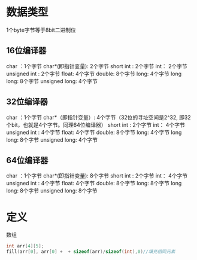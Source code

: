 # 数据类型
1个byte字节等于8bit二进制位
## 16位编译器
char ：1个字节
char*(即指针变量): 2个字节
short int : 2个字节
int：  2个字节
unsigned int : 2个字节
float:  4个字节
double:   8个字节
long:   4个字节
long long:  8个字节
unsigned long:  4个字节

## 32位编译器
char ：1个字节
char*（即指针变量）: 4个字节（32位的寻址空间是2^32, 即32个bit，也就是4个字节。同理64位编译器）
short int : 2个字节
int：  4个字节
unsigned int : 4个字节
float:  4个字节
double:   8个字节
long:   4个字节
long long:  8个字节
unsigned long:  4个字节

## 64位编译器
char ：1个字节
char*(即指针变量): 8个字节
short int : 2个字节
int：  4个字节
unsigned int : 4个字节
float:  4个字节
double:   8个字节
long:   8个字节
long long:  8个字节
unsigned long:  8个字节

# 定义
数组
```c++
int arr[4][5];
fill(arr[0], arr[0] +  + sizeof(arr)/sizeof(int),0)//填充相同元素
```